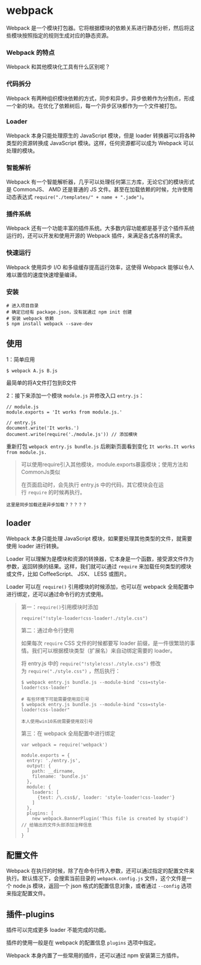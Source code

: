 # webpack

Webpack 是一个模块打包器。它将根据模块的依赖关系进行静态分析，然后将这些模块按照指定的规则生成对应的静态资源。

### Webpack 的特点

Webpack 和其他模块化工具有什么区别呢？

### 代码拆分

Webpack 有两种组织模块依赖的方式，同步和异步。异步依赖作为分割点，形成一个新的块。在优化了依赖树后，每一个异步区块都作为一个文件被打包。

### Loader

Webpack 本身只能处理原生的 JavaScript 模块，但是 loader 转换器可以将各种类型的资源转换成 JavaScript 模块。这样，任何资源都可以成为 Webpack 可以处理的模块。

### 智能解析

Webpack 有一个智能解析器，几乎可以处理任何第三方库，无论它们的模块形式是 CommonJS、 AMD 还是普通的 JS 文件。甚至在加载依赖的时候，允许使用动态表达式 `require("./templates/" + name + ".jade")`。

### 插件系统

Webpack 还有一个功能丰富的插件系统。大多数内容功能都是基于这个插件系统运行的，还可以开发和使用开源的 Webpack 插件，来满足各式各样的需求。

### 快速运行

Webpack 使用异步 I/O 和多级缓存提高运行效率，这使得 Webpack 能够以令人难以置信的速度快速增量编译。

### 安装

```
# 进入项目目录
# 确定已经有 package.json，没有就通过 npm init 创建
# 安装 webpack 依赖
$ npm install webpack --save-dev
```

## 使用

1：简单应用

```
$ webpack A.js B.js
```

最简单的将A文件打包到B文件

2：接下来添加一个模块 `module.js` 并修改入口 `entry.js`：

```
// module.js
module.exports = 'It works from module.js.'

// entry.js
document.write('It works.')
document.write(require('./module.js')) // 添加模块

```

重新打包 `webpack entry.js bundle.js` 后刷新页面看到变化 `It works.It works from module.js.`

> 可以使用require引入其他模块，module.exports暴露模块；使用方法和CommonJs类似
>
> 在页面启动时，会先执行 entry.js 中的代码，其它模块会在运行 `require` 的时候再执行。
>

`这里是同步加载还是异步加载？？？？？`

## loader

Webpack 本身只能处理 JavaScript 模块，如果要处理其他类型的文件，就需要使用 loader 进行转换。

Loader 可以理解为是模块和资源的转换器，它本身是一个函数，接受源文件作为参数，返回转换的结果。这样，我们就可以通过 `require` 来加载任何类型的模块或文件，比如 CoffeeScript、 JSX、 LESS 或图片。

Loader 可以在 `require()` 引用模块的时候添加，也可以在 webpack 全局配置中进行绑定，还可以通过命令行的方式使用。



> 第一：`require()`引用模块时添加
>
> ```
> require("!style-loader!css-loader!./style.css")
> ```
>
> 第二：通过命令行使用
>
> 如果每次 `require` CSS 文件的时候都要写 loader 前缀，是一件很繁琐的事情。我们可以根据模块类型（扩展名）来自动绑定需要的 loader。
>
> 将 entry.js 中的 `require("!style!css!./style.css")` 修改为 `require("./style.css")` ，然后执行：
>
> ```
> $ webpack entry.js bundle.js --module-bind 'css=style-loader!css-loader'
>
> # 有些环境下可能需要使用双引号
> $ webpack entry.js bundle.js --module-bind "css=style-loader!css-loader"
> ```
>
> `本人使用win10系统需要使用双引号`
>
> 第三：在 webpack 全局配置中进行绑定
>
> ```
> var webpack = require('webpack')
>
> module.exports = {
>   entry: './entry.js',
>   output: {
>     path: __dirname,
>     filename: 'bundle.js'
>   },
>   module: {
>     loaders: [
>       {test: /\.css$/, loader: 'style-loader!css-loader'}
>     ]
>   },
>   plugins: [
>     new webpack.BannerPlugin('This file is created by stupid') // 给输出的文件头部添加注释信息
>   ]
> }
> ```

## 配置文件

Webpack 在执行的时候，除了在命令行传入参数，还可以通过指定的配置文件来执行。默认情况下，会搜索当前目录的 `webpack.config.js` 文件，这个文件是一个 node.js 模块，返回一个 json 格式的配置信息对象，或者通过 `--config` 选项来指定配置文件。

## 插件-plugins

插件可以完成更多 loader 不能完成的功能。

插件的使用一般是在 webpack 的配置信息 `plugins` 选项中指定。

Webpack 本身内置了一些常用的插件，还可以通过 npm 安装第三方插件。


